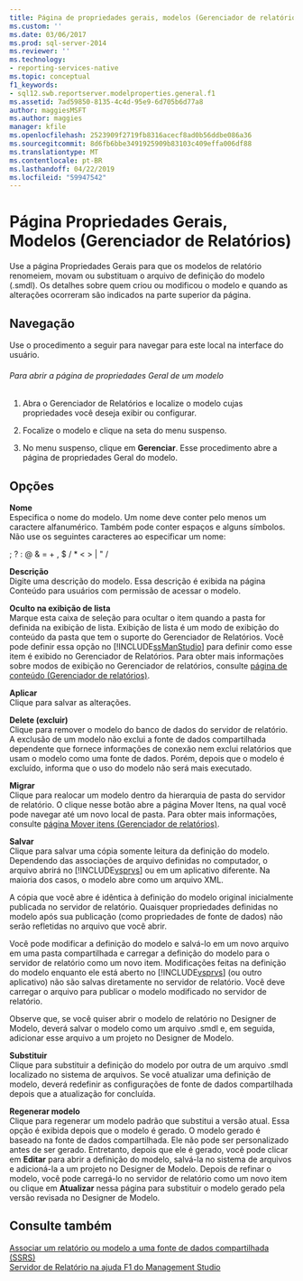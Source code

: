 ```yaml
---
title: Página de propriedades gerais, modelos (Gerenciador de relatórios) | Microsoft Docs
ms.custom: ''
ms.date: 03/06/2017
ms.prod: sql-server-2014
ms.reviewer: ''
ms.technology:
- reporting-services-native
ms.topic: conceptual
f1_keywords:
- sql12.swb.reportserver.modelproperties.general.f1
ms.assetid: 7ad59850-8135-4c4d-95e9-6d705b6d77a8
author: maggiesMSFT
ms.author: maggies
manager: kfile
ms.openlocfilehash: 2523909f2719fb8316acecf8ad0b56ddbe086a36
ms.sourcegitcommit: 8d6fb6bbe3491925909b83103c409effa006df88
ms.translationtype: MT
ms.contentlocale: pt-BR
ms.lasthandoff: 04/22/2019
ms.locfileid: "59947542"
---
```

# <a name="general-properties-page-models-report-manager"></a>Página Propriedades Gerais, Modelos (Gerenciador de Relatórios)
  Use a página Propriedades Gerais para que os modelos de relatório renomeiem, movam ou substituam o arquivo de definição do modelo (.smdl). Os detalhes sobre quem criou ou modificou o modelo e quando as alterações ocorreram são indicados na parte superior da página.  
  
## <a name="navigation"></a>Navegação  
 Use o procedimento a seguir para navegar para este local na interface do usuário.  
  
###### <a name="to-open-the-general-properties-page-for-a-model"></a>Para abrir a página de propriedades Geral de um modelo  
  
1.  Abra o Gerenciador de Relatórios e localize o modelo cujas propriedades você deseja exibir ou configurar.  
  
2.  Focalize o modelo e clique na seta do menu suspenso.  
  
3.  No menu suspenso, clique em **Gerenciar**. Esse procedimento abre a página de propriedades Geral do modelo.  
  
## <a name="options"></a>Opções  
 **Nome**  
 Especifica o nome do modelo. Um nome deve conter pelo menos um caractere alfanumérico. Também pode conter espaços e alguns símbolos. Não use os seguintes caracteres ao especificar um nome:  
  
 ; ? : \@ & = + , $ / * \< > | " /  
  
 **Descrição**  
 Digite uma descrição do modelo. Essa descrição é exibida na página Conteúdo para usuários com permissão de acessar o modelo.  
  
 **Oculto na exibição de lista**  
 Marque esta caixa de seleção para ocultar o item quando a pasta for definida na exibição de lista. Exibição de lista é um modo de exibição do conteúdo da pasta que tem o suporte do Gerenciador de Relatórios. Você pode definir essa opção no [!INCLUDE[ssManStudio](../includes/ssmanstudio-md.md)] para definir como esse item é exibido no Gerenciador de Relatórios. Para obter mais informações sobre modos de exibição no Gerenciador de relatórios, consulte [página de conteúdo &#40;Gerenciador de relatórios&#41;](../../2014/reporting-services/contents-page-report-manager.md).  
  
 **Aplicar**  
 Clique para salvar as alterações.  
  
 **Delete (excluir)**  
 Clique para remover o modelo do banco de dados do servidor de relatório. A exclusão de um modelo não exclui a fonte de dados compartilhada dependente que fornece informações de conexão nem exclui relatórios que usam o modelo como uma fonte de dados. Porém, depois que o modelo é excluído, informa que o uso do modelo não será mais executado.  
  
 **Migrar**  
 Clique para realocar um modelo dentro da hierarquia de pasta do servidor de relatório. O clique nesse botão abre a página Mover Itens, na qual você pode navegar até um novo local de pasta. Para obter mais informações, consulte [página Mover itens &#40;Gerenciador de relatórios&#41;](../../2014/reporting-services/move-items-page-report-manager.md).  
  
 **Salvar**  
 Clique para salvar uma cópia somente leitura da definição do modelo. Dependendo das associações de arquivo definidas no computador, o arquivo abrirá no [!INCLUDE[vsprvs](../includes/vsprvs-md.md)] ou em um aplicativo diferente. Na maioria dos casos, o modelo abre como um arquivo XML.  
  
 A cópia que você abre é idêntica à definição do modelo original inicialmente publicada no servidor de relatório. Quaisquer propriedades definidas no modelo após sua publicação (como propriedades de fonte de dados) não serão refletidas no arquivo que você abrir.  
  
 Você pode modificar a definição do modelo e salvá-lo em um novo arquivo em uma pasta compartilhada e carregar a definição do modelo para o servidor de relatório como um novo item. Modificações feitas na definição do modelo enquanto ele está aberto no [!INCLUDE[vsprvs](../includes/vsprvs-md.md)] (ou outro aplicativo) não são salvas diretamente no servidor de relatório. Você deve carregar o arquivo para publicar o modelo modificado no servidor de relatório.  
  
 Observe que, se você quiser abrir o modelo de relatório no Designer de Modelo, deverá salvar o modelo como um arquivo .smdl e, em seguida, adicionar esse arquivo a um projeto no Designer de Modelo.  
  
 **Substituir**  
 Clique para substituir a definição do modelo por outra de um arquivo .smdl localizado no sistema de arquivos. Se você atualizar uma definição de modelo, deverá redefinir as configurações de fonte de dados compartilhada depois que a atualização for concluída.  
  
 **Regenerar modelo**  
 Clique para regenerar um modelo padrão que substitui a versão atual. Essa opção é exibida depois que o modelo é gerado. O modelo gerado é baseado na fonte de dados compartilhada. Ele não pode ser personalizado antes de ser gerado. Entretanto, depois que ele é gerado, você pode clicar em **Editar** para abrir a definição do modelo, salvá-la no sistema de arquivos e adicioná-la a um projeto no Designer de Modelo. Depois de refinar o modelo, você pode carregá-lo no servidor de relatório como um novo item ou clique em **Atualizar** nessa página para substituir o modelo gerado pela versão revisada no Designer de Modelo.  
  
## <a name="see-also"></a>Consulte também  
 [Associar um relatório ou modelo a uma fonte de dados compartilhada &#40;SSRS&#41;](report-data/bind-a-report-or-model-to-a-shared-data-source-ssrs.md)   
 [Servidor de Relatório na ajuda F1 do Management Studio](tools/report-server-in-management-studio-f1-help.md)  
  
  

